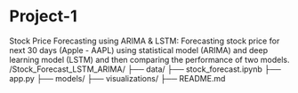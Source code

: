 # Project-1
Stock Price Forecasting using ARIMA &amp; LSTM: Forecasting stock price for next 30 days (Apple - AAPL) using statistical model (ARIMA) and deep learning model (LSTM) and then comparing the performance of two models.
/Stock_Forecast_LSTM_ARIMA/
   ├── data/
   ├── stock_forecast.ipynb
   ├── app.py
   ├── models/
   ├── visualizations/
   ├── README.md
